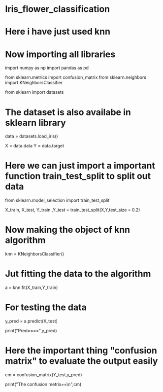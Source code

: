 # Iris_flower_classification
# Here i have just used knn 

# Now importing all libraries

import numpy as np
import pandas as pd

from sklearn.metrics import confusion_matrix
from sklearn.neighbors import KNeighborsClassifier

from sklearn import datasets

# The dataset is also availabe in sklearn library
data = datasets.load_iris()

X = data.data
Y = data.target

# Here we can just import a important function train_test_split to split out data
from sklearn.model_selection import train_test_split

X_train, X_test, Y_train ,Y_test = train_test_split(X,Y,test_size = 0.2)

# Now making the object of knn algorithm
knn = KNeighborsClassifier()

# Jut fitting the data to the algorithm 
a = knn.fit(X_train,Y_train)

# For testing the data
y_pred = a.predict(X_test)

print("Pred====",y_pred)


# Here the important thing "confusion matrix" to evaluate the output easily
cm = confusion_matrix(Y_test,y_pred)

print("The confusion metrix==\n",cm)
